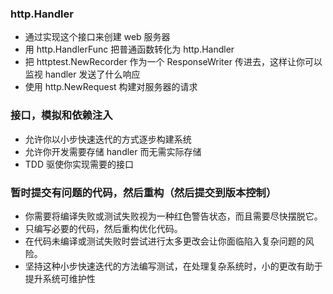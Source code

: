 ### http.Handler
- 通过实现这个接口来创建 web 服务器
- 用 http.HandlerFunc 把普通函数转化为 http.Handler
- 把 httptest.NewRecorder 作为一个 ResponseWriter 传进去，这样让你可以监视 handler 发送了什么响应
- 使用 http.NewRequest 构建对服务器的请求
### 接口，模拟和依赖注入
- 允许你以小步快速迭代的方式逐步构建系统
- 允许你开发需要存储 handler 而无需实际存储
- TDD 驱使你实现需要的接口
### 暂时提交有问题的代码，然后重构（然后提交到版本控制）
- 你需要将编译失败或测试失败视为一种红色警告状态，而且需要尽快摆脱它。
- 只编写必要的代码，然后重构优化代码。
- 在代码未编译或测试失败时尝试进行太多更改会让你面临陷入复杂问题的风险。
- 坚持这种小步快速迭代的方法编写测试，在处理复杂系统时，小的更改有助于提升系统可维护性